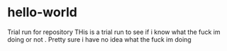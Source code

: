 # hello-world
Trial run for repository
THis is a trial run to see if i know what the fuck im doing or not . Pretty sure i have no idea what the fuck im doing
